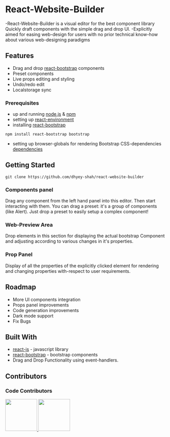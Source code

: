 # React-Website-Builder
-React-Website-Builder is a visual editor for the best component library Quickly draft components with the simple drag and drop UI.
-Explicitly aimed for easing web-design for users with no prior technical know-how about various web-designing paradigms

## Features

- Drag and drop [react-bootstrap](https://react-bootstrap.github.io/getting-started/introduction) components
- Preset components
- Live props editing and styling
- Undo/redo edit
- Localstorage sync


### Prerequisites
* up and running [node.js](https://nodejs.org/en/download/) & [npm](https://www.npmjs.com/)
* setting up [react-environment](https://www.geeksforgeeks.org/reactjs-setting-development-environment/)
* installing [react-bootstrap](https://react-bootstrap.github.io/getting-started/introduction/)
```
npm install react-bootstrap bootstrap
```
* setting up browser-globals for rendering Bootstrap CSS-dependencies [dependencies](https://react-bootstrap.github.io/getting-started/introduction/)


## Getting Started
```
git clone https://github.com/dhyey-shah/react-website-builder
```

### Components panel

Drag any component from the left hand panel into this editor. Then start interacting with them.
You can drag a preset: it's a group of components (like Alert). Just drop a preset to easily setup a complex component!

### Web-Preview Area

Drop elements in this section for displaying the actual bootstrap Component and adjusting according to various changes
in it's properties.

### Prop Panel

Display of all the properties of the explicitly clicked element for rendering and changing properties with-respect
to user requirements.


## Roadmap

- More UI components integration
- Props panel improvements
- Code generation improvements
- Dark mode support
- Fix Bugs

## Built With

* [react-js](https://reactjs.org/docs/getting-started.html) - javascript library
* [react-bootstrap](https://react-bootstrap.github.io/getting-started/introduction/) - bootstrap components
* Drag and Drop Functionality using event-handlers.

## Contributors

### Code Contributors
<a href="https://github.com/yash11213018"><img src="https://github.com/dhyey-shah/react-website-builder/blob/master/contributors/dev1.png" width="100px" height="100px" />
</a>
<a href="https://github.com/dhyey-shah"><img src="https://github.com/dhyey-shah/react-website-builder/blob/master/contributors/dev2.png" width="100px" height="100px" /></a>
